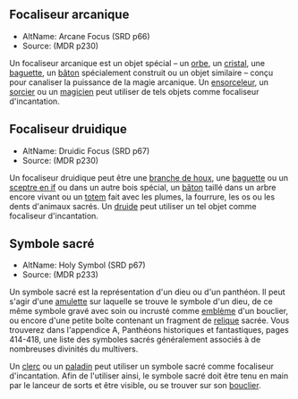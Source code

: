 
[][Items]


[][Generic]

## Focaliseur arcanique

- AltName: Arcane Focus (SRD p66)
- Source: (MDR p230)

Un focaliseur arcanique est un objet spécial – un [orbe], un [cristal], une [baguette][baguette arcanique], un [bâton][bâton arcanique] spécialement construit ou un objet similaire – conçu pour canaliser la puissance de la magie arcanique. Un [ensorceleur], un [sorcier] ou un [magicien] peut utiliser de tels objets comme focaliseur d'incantation.

[][Generic]

## Focaliseur druidique

- AltName: Druidic Focus (SRD p67)
- Source: (MDR p230)

Un focaliseur druidique peut être une [branche de houx], une [baguette][baguette druidique] ou un [sceptre en if] ou dans un autre bois spécial, un [bâton][bâton druidique] taillé dans un arbre encore vivant ou un [totem] fait avec les plumes, la fourrure, les os ou les dents d'animaux sacrés. Un [druide] peut utiliser un tel objet comme focaliseur d'incantation.


[][Generic]

## Symbole sacré 

- AltName: Holy Symbol (SRD p67)
- Source: (MDR p233)

Un symbole sacré est la représentation d'un dieu ou d'un panthéon. Il peut s'agir d'une [amulette] sur laquelle se trouve le symbole d'un dieu, de ce même symbole gravé avec soin ou incrusté comme [emblème] d'un bouclier, ou encore d'une petite boîte contenant un fragment de [relique] sacrée. Vous trouverez dans l'appendice A, Panthéons historiques et fantastiques, pages 414-418, une liste des symboles sacrés généralement associés à de nombreuses divinités du multivers.

Un [clerc] ou un [paladin] peut utiliser un symbole sacré comme focaliseur d'incantation. Afin de l'utiliser ainsi, le symbole sacré doit être tenu en main par le lanceur de sorts et être visible, ou se trouver sur son [bouclier].


[arme à distance]: weapons_hd.md#arme-à-distance
[baguette arcanique]: equipment_hd.md#baguette-focaliseur-arcanique
[baguette druidique]: equipment_hd.md#baguette-dif-focaliseur-druidique
[bâton arcanique]: equipment_hd.md#bâton-focaliseur-arcanique
[bâton druidique]: equipment_hd.md#bâton-focaliseur-druidique
[bouclier]: equipment_hd.md#bouclier
[branche de houx]: equipment_hd.md#branche-de-houx-focaliseur-druidique
[clerc]: cleric_hd.md
[cristal]: equipment_hd.md#cristal-focaliseur-arcanique
[deux mains]: weapons_hd.md#À-deux-mains
[druide]: druid_hd.md
[ensorceleur]: sorcerer_hd.md
[gourdin]: equipment_hd.md#gourdin
[lancer]: weapons_hd.md#lancer
[magicien]: wizard_hd.md
[orbe]: equipment_hd.md#orbe-focaliseur-arcanique
[paladin]: paladin_hd.md
[sceptre en if]: equipment_hd.md#baguette-dif-focaliseur-druidique
[sorcier]: warlock_hd.md
[totem]: equipment_hd.md#totem-focaliseur-druidique


[amulette]: equipment_hd.md#amulette
[Armure lourde]: armor_hd.md.md#armure-lourde
[bâton]: equipment_hd.md#bâton
[Dextérité]: abilities_dexterity_hd.md#dextérité
[Discrétion]: abilities_dexterity_hd.md#discrétion
[emblème]: equipment_hd.md#emblème
[Force]: abilities_strength_hd.md#force
[relique]: warlock_immortal_hd.md#relique

[Dextérité (Discrétion)]: abilities_dexterity_hd.md#discrétion



[Items]: #
[Generic]: #
